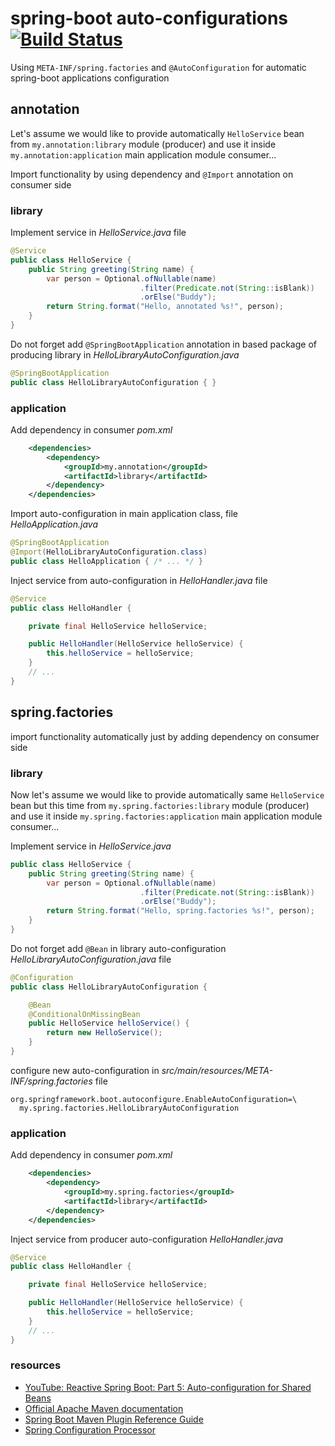 # spring-boot auto-configurations [![Build Status](https://travis-ci.org/daggerok/spring-boot-auto-configurations-explained.svg?branch=master)](https://travis-ci.org/daggerok/spring-boot-auto-configurations-explained)
Using `META-INF/spring.factories` and `@AutoConfiguration` for automatic spring-boot applications configuration

## annotation

Let's assume we would like to provide automatically `HelloService` bean from `my.annotation:library` module (producer)
and use it inside `my.annotation:application` main application module consumer...

Import functionality by using dependency and `@Import` annotation on consumer side

### library

Implement service in _HelloService.java_ file

```java
@Service
public class HelloService {
    public String greeting(String name) {
        var person = Optional.ofNullable(name)
                             .filter(Predicate.not(String::isBlank))
                             .orElse("Buddy");
        return String.format("Hello, annotated %s!", person);
    }
}
```

Do not forget add `@SpringBootApplication` annotation in based package of producing library in _HelloLibraryAutoConfiguration.java_

```java
@SpringBootApplication
public class HelloLibraryAutoConfiguration { }
```

### application

Add dependency in consumer _pom.xml_

```xml
    <dependencies>
        <dependency>
            <groupId>my.annotation</groupId>
            <artifactId>library</artifactId>
        </dependency>
    </dependencies>
```

Import auto-configuration in main application class, file _HelloApplication.java_

```java
@SpringBootApplication
@Import(HelloLibraryAutoConfiguration.class)
public class HelloApplication { /* ... */ }
```

Inject service from auto-configuration in _HelloHandler.java_ file

```java
@Service
public class HelloHandler {

    private final HelloService helloService;

    public HelloHandler(HelloService helloService) {
        this.helloService = helloService;
    }
    // ...
}
```

## spring.factories

import functionality automatically just by adding dependency on consumer side

### library

Now let's assume we would like to provide automatically same `HelloService` bean but this time from
`my.spring.factories:library` module (producer) and use it inside `my.spring.factories:application` main application module consumer...

Implement service in _HelloService.java_

```java
public class HelloService {
    public String greeting(String name) {
        var person = Optional.ofNullable(name)
                             .filter(Predicate.not(String::isBlank))
                             .orElse("Buddy");
        return String.format("Hello, spring.factories %s!", person);
    }
}
```

Do not forget add `@Bean` in library auto-configuration _HelloLibraryAutoConfiguration.java_ file

```java
@Configuration
public class HelloLibraryAutoConfiguration {

    @Bean
    @ConditionalOnMissingBean
    public HelloService helloService() {
        return new HelloService();
    }
}
```

configure new auto-configuration in _src/main/resources/META-INF/spring.factories_ file

```properties
org.springframework.boot.autoconfigure.EnableAutoConfiguration=\
  my.spring.factories.HelloLibraryAutoConfiguration
```

### application

Add dependency in consumer _pom.xml_

```xml
    <dependencies>
        <dependency>
            <groupId>my.spring.factories</groupId>
            <artifactId>library</artifactId>
        </dependency>
    </dependencies>
```

Inject service from producer auto-configuration _HelloHandler.java_

```java
@Service
public class HelloHandler {

    private final HelloService helloService;

    public HelloHandler(HelloService helloService) {
        this.helloService = helloService;
    }
    // ...
}
```

### resources

* [YouTube: Reactive Spring Boot: Part 5: Auto-configuration for Shared Beans](https://www.youtube.com/watch?v=uPI4Xu7NtI0&t=190s)
* [Official Apache Maven documentation](https://maven.apache.org/guides/index.html)
* [Spring Boot Maven Plugin Reference Guide](https://docs.spring.io/spring-boot/docs/2.2.1.RELEASE/maven-plugin/)
* [Spring Configuration Processor](https://docs.spring.io/spring-boot/docs/2.2.1.RELEASE/reference/htmlsingle/#configuration-metadata-annotation-processor)
